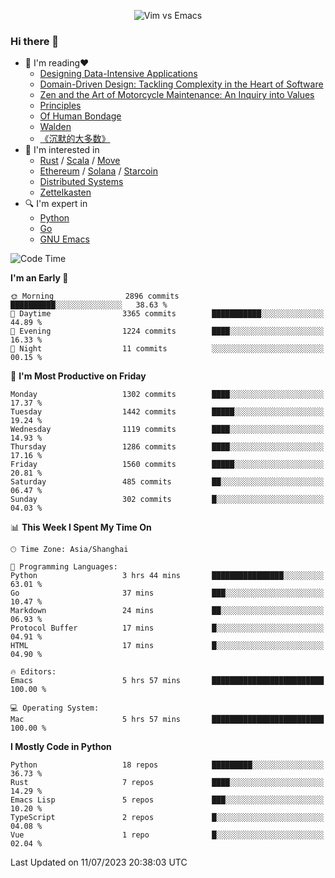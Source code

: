 <p align="center">
    <img src="https://gist.githubusercontent.com/coldnight/e696baffb094e71c96cb302118878eae/raw/40ea5053a6f66cc65f90f437e4173497da225958/banner.gif" alt="Vim vs Emacs" />
</p>

### Hi there 👋

- 📖 I'm reading❤️
    + [Designing Data-Intensive Applications](https://www.oreilly.com/library/view/designing-data-intensive-applications/9781491903063/)
    + [Domain-Driven Design: Tackling Complexity in the Heart of Software](https://www.dddcommunity.org/book/evans_2003/)
    + [Zen and the Art of Motorcycle Maintenance: An Inquiry into Values](https://en.wikipedia.org/wiki/Zen_and_the_Art_of_Motorcycle_Maintenance)
    + [Principles](https://www.principles.com/)
    + [Of Human Bondage](https://en.wikipedia.org/wiki/Of_Human_Bondage)
    + [Walden](https://en.wikipedia.org/wiki/Walden)
    + [《沉默的大多数》](https://en.wikipedia.org/wiki/Silent_majority)
- 🌱 I'm interested in
    + [Rust](https://www.rust-lang.org/) / [Scala](https://www.scala-lang.org/) / [Move](https://github.com/move-language/move/)
    + [Ethereum](https://ethereum.org/en/) / [Solana](https://solana.com/) / [Starcoin](https://github.com/starcoinorg/starcoin)
	+ [Distributed Systems](https://www.linuxzen.com/notes/topics/20200320174417_%E5%88%86%E5%B8%83%E5%BC%8F/)
	+ [Zettelkasten](https://www.linuxzen.com/notes/notes/20220120080920-slip_box/)
- 🔍 I'm expert in
    + [Python](https://www.python.org/)
    + [Go](https://go.dev/)
    + [GNU Emacs](https://www.gnu.org/software/emacs/)

<!--START_SECTION:waka-->
![Code Time](http://img.shields.io/badge/Code%20Time-2%2C230%20hrs%2019%20mins-blue)

**I'm an Early 🐤** 

```text
🌞 Morning                2896 commits        ██████████░░░░░░░░░░░░░░░   38.63 % 
🌆 Daytime                3365 commits        ███████████░░░░░░░░░░░░░░   44.89 % 
🌃 Evening                1224 commits        ████░░░░░░░░░░░░░░░░░░░░░   16.33 % 
🌙 Night                  11 commits          ░░░░░░░░░░░░░░░░░░░░░░░░░   00.15 % 
```
📅 **I'm Most Productive on Friday** 

```text
Monday                   1302 commits        ████░░░░░░░░░░░░░░░░░░░░░   17.37 % 
Tuesday                  1442 commits        █████░░░░░░░░░░░░░░░░░░░░   19.24 % 
Wednesday                1119 commits        ████░░░░░░░░░░░░░░░░░░░░░   14.93 % 
Thursday                 1286 commits        ████░░░░░░░░░░░░░░░░░░░░░   17.16 % 
Friday                   1560 commits        █████░░░░░░░░░░░░░░░░░░░░   20.81 % 
Saturday                 485 commits         ██░░░░░░░░░░░░░░░░░░░░░░░   06.47 % 
Sunday                   302 commits         █░░░░░░░░░░░░░░░░░░░░░░░░   04.03 % 
```


📊 **This Week I Spent My Time On** 

```text
🕑︎ Time Zone: Asia/Shanghai

💬 Programming Languages: 
Python                   3 hrs 44 mins       ████████████████░░░░░░░░░   63.01 % 
Go                       37 mins             ███░░░░░░░░░░░░░░░░░░░░░░   10.47 % 
Markdown                 24 mins             ██░░░░░░░░░░░░░░░░░░░░░░░   06.93 % 
Protocol Buffer          17 mins             █░░░░░░░░░░░░░░░░░░░░░░░░   04.91 % 
HTML                     17 mins             █░░░░░░░░░░░░░░░░░░░░░░░░   04.90 % 

🔥 Editors: 
Emacs                    5 hrs 57 mins       █████████████████████████   100.00 % 

💻 Operating System: 
Mac                      5 hrs 57 mins       █████████████████████████   100.00 % 
```

**I Mostly Code in Python** 

```text
Python                   18 repos            █████████░░░░░░░░░░░░░░░░   36.73 % 
Rust                     7 repos             ████░░░░░░░░░░░░░░░░░░░░░   14.29 % 
Emacs Lisp               5 repos             ███░░░░░░░░░░░░░░░░░░░░░░   10.20 % 
TypeScript               2 repos             █░░░░░░░░░░░░░░░░░░░░░░░░   04.08 % 
Vue                      1 repo              █░░░░░░░░░░░░░░░░░░░░░░░░   02.04 % 
```




 Last Updated on 11/07/2023 20:38:03 UTC
<!--END_SECTION:waka-->
